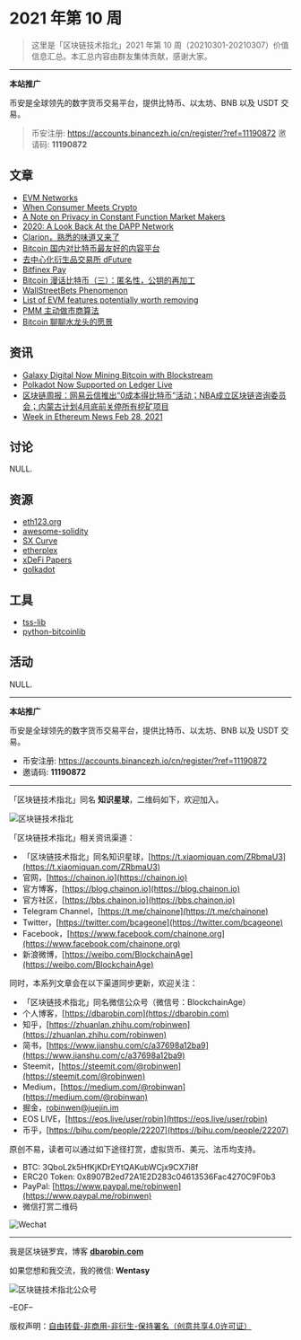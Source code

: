 # 2021 年第 10 周

> 这里是「区块链技术指北」2021 年第 10 周（20210301-20210307）价值信息汇总。本汇总内容由群友集体贡献，感谢大家。

***

**本站推广**

币安是全球领先的数字货币交易平台，提供比特币、以太坊、BNB 以及 USDT 交易。

> 币安注册: https://accounts.binancezh.io/cn/register/?ref=11190872
> 邀请码: **11190872**

## 文章

* [EVM Networks](https://bbs.chainon.io/d/7335)
* [When Consumer Meets Crypto](https://bbs.chainon.io/d/7336)
* [A Note on Privacy in Constant Function Market Makers](https://bbs.chainon.io/d/7338)
* [2020: A Look Back At the DAPP Network](https://bbs.chainon.io/d/7340)
* [Clarion，熟悉的味道又来了](https://bbs.chainon.io/d/7341)
* [Bitcoin 国内对比特币最友好的内容平台](https://bbs.chainon.io/d/7342)
* [去中心化衍生品交易所 dFuture](https://bbs.chainon.io/d/7343)
* [Bitfinex Pay](https://bbs.chainon.io/d/7344)
* [Bitcoin 漫话比特币（三）：匿名性，公钥的再加工](https://bbs.chainon.io/d/7345)
* [WallStreetBets Phenomenon](https://bbs.chainon.io/d/7347)
* [List of EVM features potentially worth removing](https://bbs.chainon.io/d/7348)
* [PMM 主动做市商算法](https://bbs.chainon.io/d/7349)
* [Bitcoin 聊聊水龙头的愿景](https://bbs.chainon.io/d/7359)

## 资讯

* [Galaxy Digital Now Mining Bitcoin with Blockstream](https://bbs.chainon.io/d/7337)
* [Polkadot Now Supported on Ledger Live](https://bbs.chainon.io/d/7339)
* [区块链周报：网易云信推出“0成本得比特币”活动；NBA成立区块链咨询委员会；内蒙古计划4月底前关停所有挖矿项目](https://bbs.chainon.io/d/7346)
* [Week in Ethereum News Feb 28, 2021](https://bbs.chainon.io/d/7358)

## 讨论

NULL.

## 资源

* [eth123.org](https://bbs.chainon.io/d/7351)
* [awesome-solidity](https://bbs.chainon.io/d/7352)
* [SX Curve](https://bbs.chainon.io/d/7354)
* [etherplex](https://bbs.chainon.io/d/7355)
* [xDeFi Papers](https://bbs.chainon.io/d/7356)
* [golkadot](https://bbs.chainon.io/d/7357)

## 工具

* [tss-lib](https://bbs.chainon.io/d/7350)
* [python-bitcoinlib](https://bbs.chainon.io/d/7353)

## 活动

NULL.

***

**本站推广**

币安是全球领先的数字货币交易平台，提供比特币、以太坊、BNB 以及 USDT 交易。

* 币安注册: https://accounts.binancezh.io/cn/register/?ref=11190872
* 邀请码: **11190872**

***

「区块链技术指北」同名 **知识星球**，二维码如下，欢迎加入。

![区块链技术指北](https://cdn.dbarobin.com/3YzonTR.png)

「区块链技术指北」相关资讯渠道：

* 「区块链技术指北」同名知识星球，[https://t.xiaomiquan.com/ZRbmaU3](https://t.xiaomiquan.com/ZRbmaU3)
* 官网，[https://chainon.io](https://chainon.io)
* 官方博客，[https://blog.chainon.io](https://blog.chainon.io)
* 官方社区，[https://bbs.chainon.io](https://bbs.chainon.io)
* Telegram Channel，[https://t.me/chainone](https://t.me/chainone)
* Twitter，[https://twitter.com/bcageone](https://twitter.com/bcageone)
* Facebook，[https://www.facebook.com/chainone.org](https://www.facebook.com/chainone.org)
* 新浪微博，[https://weibo.com/BlockchainAge](https://weibo.com/BlockchainAge)

同时，本系列文章会在以下渠道同步更新，欢迎关注：

* 「区块链技术指北」同名微信公众号（微信号：BlockchainAge）
* 个人博客，[https://dbarobin.com](https://dbarobin.com)
* 知乎，[https://zhuanlan.zhihu.com/robinwen](https://zhuanlan.zhihu.com/robinwen)
* 简书，[https://www.jianshu.com/c/a37698a12ba9](https://www.jianshu.com/c/a37698a12ba9)
* Steemit，[https://steemit.com/@robinwen](https://steemit.com/@robinwen)
* Medium，[https://medium.com/@robinwan](https://medium.com/@robinwan)
* 掘金，[robinwen@juejin.im](https://juejin.im/user/5673ccae60b2260ee435f89a/posts)
* EOS LIVE，[https://eos.live/user/robin](https://eos.live/user/robin)
* 币乎，[https://bihu.com/people/22207](https://bihu.com/people/22207)

原创不易，读者可以通过如下途径打赏，虚拟货币、美元、法币均支持。

* BTC: 3QboL2k5HfKjKDrEYtQAKubWCjx9CX7i8f
* ERC20 Token: 0x8907B2ed72A1E2D283c04613536Fac4270C9F0b3
* PayPal: [https://www.paypal.me/robinwen](https://www.paypal.me/robinwen)
* 微信打赏二维码

![Wechat](https://cdn.dbarobin.com/SzoNl5b.jpg)

***

我是区块链罗宾，博客 **[dbarobin.com](https://dbarobin.com/)**

如果您想和我交流，我的微信: **Wentasy**

![区块链技术指北公众号](https://cdn.dbarobin.com/w0wignb.png)

–EOF–

版权声明：[自由转载-非商用-非衍生-保持署名（创意共享4.0许可证）](http://creativecommons.org/licenses/by-nc-nd/4.0/deed.zh)